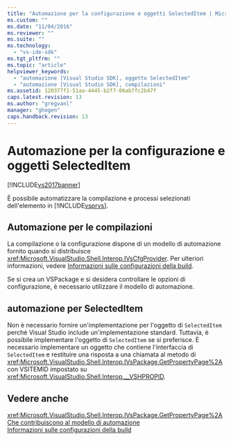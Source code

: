 ```yaml
---
title: "Automazione per la configurazione e oggetti SelectedItem | Microsoft Docs"
ms.custom: ""
ms.date: "11/04/2016"
ms.reviewer: ""
ms.suite: ""
ms.technology: 
  - "vs-ide-sdk"
ms.tgt_pltfrm: ""
ms.topic: "article"
helpviewer_keywords: 
  - "automazione [Visual Studio SDK], oggetto SelectedItem"
  - "automazione [Visual Studio SDK], compilazioni"
ms.assetid: 120377f1-51aa-4445-b2f7-06ab7fc2b47f
caps.latest.revision: 13
ms.author: "gregvanl"
manager: "ghogen"
caps.handback.revision: 13
---
```

# Automazione per la configurazione e oggetti SelectedItem
[!INCLUDE[vs2017banner](../../code-quality/includes/vs2017banner.md)]

È possibile automatizzare la compilazione e processi selezionati dell'elemento in [!INCLUDE[vsprvs](../../code-quality/includes/vsprvs_md.md)].  
  
## Automazione per le compilazioni  
 La compilazione o la configurazione dispone di un modello di automazione fornito quando si distribuisce <xref:Microsoft.VisualStudio.Shell.Interop.IVsCfgProvider>.  Per ulteriori informazioni, vedere [Informazioni sulle configurazioni della build](../../ide/understanding-build-configurations.md).  
  
 Se si crea un VSPackage e si desidera controllare le opzioni di configurazione, è necessario utilizzare il modello di automazione.  
  
## automazione per SelectedItem  
 Non è necessario fornire un'implementazione per l'oggetto di `SelectedItem` perché Visual Studio include un'implementazione standard.  Tuttavia, è possibile implementare l'oggetto di `SelectedItem` se si preferisce.  È necessario implementare un oggetto che contiene l'interfaccia di `SelectedItem` e restituire una risposta a una chiamata al metodo di <xref:Microsoft.VisualStudio.Shell.Interop.IVsPackage.GetPropertyPage%2A> con VSITEMID impostato su <xref:Microsoft.VisualStudio.Shell.Interop.__VSHPROPID>.  
  
## Vedere anche  
 <xref:Microsoft.VisualStudio.Shell.Interop.IVsPackage.GetPropertyPage%2A>   
 [Che contribuiscono al modello di automazione](../../extensibility/internals/contributing-to-the-automation-model.md)   
 [Informazioni sulle configurazioni della build](../../ide/understanding-build-configurations.md)
